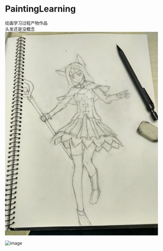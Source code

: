 ﻿# PaintingLearning
绘画学习过程产物作品
<br>
头发还是没概念
![image](https://github.com/solaAnt/PaintingLearning/blob/master/%E5%AD%A6%E4%B9%A0%E8%BF%87%E7%A8%8B%E4%BA%A7%E7%89%A9/37.jpg)

![image](https://github.com/solaAnt/PaintingLearning/blob/master/%E5%AD%A6%E4%B9%A0%E8%BF%87%E7%A8%8B%E4%BA%A7%E7%89%A9/40.jpg)
